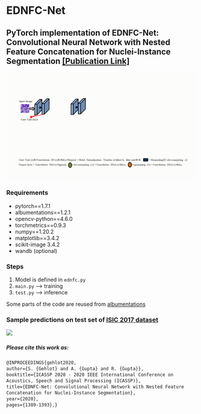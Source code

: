 # EDNFC-Net
## PyTorch implementation of EDNFC-Net: Convolutional Neural Network with Nested Feature Concatenation for Nuclei-Instance Segmentation [[Publication Link]](https://ieeexplore.ieee.org/document/9053633)

![](https://github.com/shivgahlout/EDNFC-Net/blob/main/images/ednfc.gif)
### Requirements
- pytorch==1.7.1
- albumentations==1.2.1
- opencv-python==4.6.0
- torchmetrics==0.9.3
- numpy==1.20.2
- matplotlib==3.4.2
- scikit-image 3.4.2
- wandb (optional)
### Steps
1. Model is defined in `ednfc.py`
2. `main.py` --> training
3. `test.py` --> inference

Some parts of the code are reused from [albumentations](https://albumentations.ai/docs/examples/pytorch_semantic_segmentation/)
### Sample predictions on test set of [ISIC 2017 dataset](https://challenge.isic-archive.com/data/#2017)
![](https://github.com/shivgahlout/EDNFC-Net/blob/main/images/predictions.gif)

##### Please cite this work as:
````
@INPROCEEDINGS{gehlot2020,
author={S. {Gehlot} and A. {Gupta} and R. {Gupta}},
booktitle={ICASSP 2020 - 2020 IEEE International Conference on Acoustics, Speech and Signal Processing (ICASSP)},
title={EDNFC-Net: Convolutional Neural Network with Nested Feature Concatenation for Nuclei-Instance Segmentation},
year={2020},
pages={1389-1393},}
````

